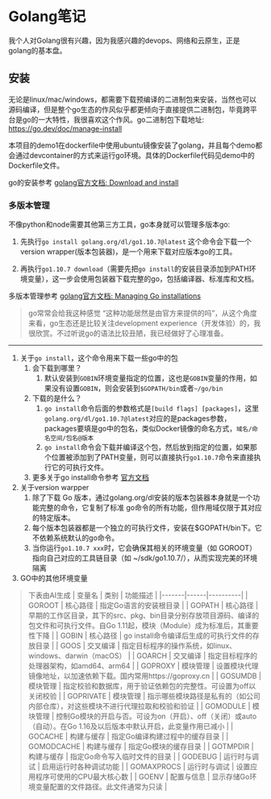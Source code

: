 # Golang笔记

我个人对Golang很有兴趣，因为我感兴趣的devops、网络和云原生，正是golang的基本盘。

## 安装

无论是linux/mac/windows，都需要下载预编译的二进制包来安装，当然也可以源码编译，但是整个go生态的作风似乎都更倾向于直接提供二进制包，毕竟跨平台是go的一大特性，我很喜欢这个作风。go二进制包下载地址: https://go.dev/doc/manage-install

本项目的demo1在dockerfile中使用ubuntu镜像安装了golang，并且每个demo都会通过devcontainer的方式来运行go环境。具体的Dockerfile代码见demo中的Dockerfile文件。

go的安装参考 [golang官方文档: Download and install](https://go.dev/doc/install)

### 多版本管理

不像python和node需要其他第三方工具，go本身就可以管理多版本go:

1. 先执行`go install golang.org/dl/go1.10.7@latest` 这个命令会下载一个version wrapper(版本包装器)，是一个用来下载对应版本go的工具。

2. 再执行`go1.10.7 download`（需要先把`go install`的安装目录添加到PATH环境变量），这一步会使用包装器下载完整的go，包括编译器、标准库和文档。

多版本管理参考 [golang官方文档: Managing Go installations](https://go.dev/doc/manage-install)

> go常常会给我这种感觉 “这种功能居然是由官方来提供的吗”，从这个角度来看，go生态还是比较关注development experience（开发体验）的，我很欣赏。不过听说go的语法比较丑陋，我已经做好了心理准备。

---

1. 关于`go install`，这个命令用来下载一些go中的包
   1. 会下载到哪里？ 
      1. 默认安装到`GOBIN`环境变量指定的位置，这也是`GOBIN`变量的作用，如果没有设置`GOBIN`，则会安装到`$GOPATH/bin`或者`~/go/bin`
   2. 下载的是什么？
      1. `go install`命令后面的参数格式是`[build flags] [packages]`，这里`golang.org/dl/go1.10.7@latest`对应的是packages参数，packages要填是go中的包名，类似Docker镜像的命名方式，`域名/命名空间/包名@版本`
      2. `go install`命令会下载并编译这个包，然后放到指定的位置，如果那个位置被添加到了PATH变量，则可以直接执行`go1.10.7`命令来直接执行它的可执行文件。 
   3. 更多关于go install命令参考 [官方文档](https://pkg.go.dev/cmd/go#hdr-Compile_and_install_packages_and_dependencies)
2. 关于version warpper
   1. 除了下载 Go 版本，通过golang.org/dl安装的版本包装器本身就是一个功能完整的命令，它复制了标准 go命令的所有功能，但作用域仅限于其对应的特定版本。
   2. 每个版本包装器都是一个独立的可执行文件，安装在$GOPATH/bin下。它不依赖系统默认的go命令。
   3. 当你运行`go1.10.7 xxx`时，它会确保其相关的环境变量（如 GOROOT）指向自己对应的工具链目录（如 ~/sdk/go1.10.7/），从而实现完美的环境隔离
3. GO中的其他环境变量

> 下表由AI生成
> | 变量名 | 类别 | 功能描述 |
> |-------|------|----------|
> | GOROOT | 核心路径 | 指定Go语言的安装根目录 |
> | GOPATH | 核心路径 | 早期的工作区目录，其下的src、pkg、bin目录分别存放项目源码、编译的包文件和可执行文件。自Go 1.11起，模块（Module）成为标准后，其重要性下降 |
> | GOBIN | 核心路径 | go install命令编译后生成的可执行文件的存放目录 |
> | GOOS | 交叉编译 | 指定目标程序的操作系统，如linux、windows、darwin（macOS） |
> | GOARCH | 交叉编译 | 指定目标程序的处理器架构，如amd64、arm64 |
> | GOPROXY | 模块管理 | 设置模块代理镜像地址，以加速依赖下载。国内常用https://goproxy.cn |
> | GOSUMDB | 模块管理 | 指定校验和数据库，用于验证依赖包的完整性。可设置为off以关闭校验 |
> | GOPRIVATE | 模块管理 | 指示哪些模块路径是私有的（如公司内部仓库），对这些模块不进行代理拉取和校验和验证 |
> | GOMODULE | 模块管理 | 控制Go模块的开启与否。可设为on（开启）、off（关闭）或auto（自动）。在Go 1.16及以后版本中默认开启，此变量作用已减小 |
> | GOCACHE | 构建与缓存 | 指定Go编译构建过程中的缓存目录 |
> | GOMODCACHE | 构建与缓存 | 指定Go模块的缓存目录 |
> | GOTMPDIR | 构建与缓存 | 指定Go命令写入临时文件的目录 |
> | GODEBUG | 运行时与调试 | 启用运行时各种调试功能 |
> | GOMAXPROCS | 运行时与调试 | 设置应用程序可使用的CPU最大核心数 |
> | GOENV | 配置与信息 | 显示存储Go环境变量配置的文件路径。此文件通常为只读 |

